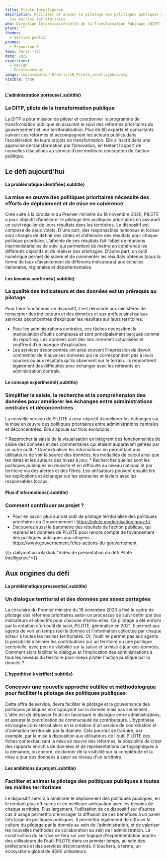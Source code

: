 ```yaml
---
title: Pilote Intelligence
description: Faciliter et animer le pilotage des politiques publiques à toutes
  les mailles territoriales
who: Direction Interministérielle de la Transformation Publique (DITP)
place: ""
themes:
  - Service public
promos:
  - Promotion 6
town: Paris (75)
date: 2022
expertises:
  - Design
  - Développement
image: img/promotion-6/defis/10_Pilote_intelligence.svg
visible: true
---
```

#### L'administration porteuse{.subtitle}

### La DITP, pilote de la transformation publique

La DITP a pour mission de piloter et coordonner le programme de transformation publique en assurant le suivi des réformes prioritaires du gouvernement et leur territorialisation. Plus de 80 experts et consultants suivent ces réformes et accompagnent les acteurs publics dans l’accélération de leurs projets de transformation. Elle s’inscrit dans une approche de transformation par l’innovation, en testant l’apport de nouvelles disciplines au service d’une meilleure conception de l’action publique.

## Le défi aujourd’hui

#### La problématique identifiée{.subtitle}

### La mise en œuvre des politiques prioritaires nécessite des efforts de déploiement et de mise en cohérence

Créé suite à la circulaire du Premier ministre du 18 novembre 2020, PILOTE a pour objectif d’améliorer le pilotage des politiques prioritaires en assurant un suivi régulier de leurs résultats dans les territoires. Le dispositif est composé de deux volets. 
D'une part, des responsables nationaux et locaux sont chargés de définir des cibles et d’atteindre des résultats pour chaque politique prioritaire. L’atteinte de ces résultats fait l’objet de réunions interministérielles de suivi qui permettent de mettre en cohérence les différents objectifs et de réaliser des arbitrages. 
D'autre part, un outil numérique permet de suivre et de commenter les résultats obtenus (sous la forme de taux d’avancement de différents indicateurs) aux échelles nationales, régionales et départementales.

#### Les besoins confirmés{.subtitle}

### La qualité des indicateurs et des données est un prérequis au pilotage

Pour faire fonctionner ce dispositif, il est demandé aux ministères de renseigner des indicateurs et des données et aux préfets ainsi qu’aux services déconcentrés d’expliquer les résultats sur leurs territoires. 

* Pour les administrations centrales, ces tâches nécessitent la manipulation d’outils complexes et sont principalement perçues comme du reporting. Les données sont dès lors rarement actualisées et souffrent d’un manque d’explication. 
* Les services déconcentrés ont ainsi souvent l’impression de devoir commenter de mauvaises données qui ne correspondent pas à leurs sources ou aux résultats qu’ils observent sur le terrain. Ils rencontrent également des difficultés pour échanger avec les référents en administration centrale.

#### Le concept expérimenté{.subtitle}

### Simplifier la saisie, la recherche et la compréhension des données pour améliorer les échanges entre administrations centrales et déconcentrées

La nouvelle version de PILOTE a pour objectif d’améliorer les échanges sur la mise en œuvre des politiques prioritaires entre administrations centrales et déconcentrées. Elle s’appuie sur trois évolutions : 

﻿* Rapprocher la saisie de la visualisation en intégrant des fonctionnalités de saisie des données et des commentaires qui étaient auparavant gérées par un autre outil.
﻿* Contextualiser les informations en permettant aux utilisateurs de voir la source des données, les modalités de calcul ainsi que les dates et les auteurs des mises à jour. 
*﻿ Rechercher quelles sont les politiques publiques en réussite et en difficulté au niveau national et par territoire via des alertes et des filtres. Les utilisateurs peuvent ensuite lire les explications et échanger sur les obstacles et leviers avec les responsables locaux.

#### Plus d'informations{.subtitle}

### Comment contribuer au projet ?

* Pour en savoir plus sur cet outil de pilotage territorialisé des politiques prioritaires du Gouvernement : https://pilote.modernisation.gouv.fr/
* Découvrez aussi le baromètre des résultats de l’action publique, qui reprend les données de PILOTE pour rendre compte de l’avancement des politiques publiques aux citoyens : https://www.gouvernement.fr/les-actions-du-gouvernement 

{{< dailymotion x8akknk "Vidéo de présentation du défi Pilote Intelligence">}}

## Aux origines du défi

#### La problématique pressentie{.subtitle}

### Un dialogue territorial et des données pas assez partagées

La circulaire du Premier ministre du 18 novembre 2020 a fixé le cadre de pilotage des réformes prioritaires selon un processus de suivi défini par des indicateurs et objectifs pour chacune d’entre-elles. Ce pilotage a été enrichi par la création d'un outil de suivi, PILOTE, généralisé en 2021. Il permet aux agents de voir en temps réel la donnée et l’information collectée par chaque acteur à toutes les mailles territoriales.
Or, l’outil ne permet pas aux agents la possibilité d’animer les contributions sur un territoire ou une politique sectorielle, avec peu de visibilité sur la saisie et la mise à jour des données. Comment alors faciliter le dialogue et l'implication des administrations à tous les niveaux du territoire pour mieux piloter l'action publique par la donnée ?

#### L'hypothèse à vérifier{.subtitle}

### Concevoir une nouvelle approche outillée et méthodologique pour faciliter le pilotage des politiques publiques

Cette offre de service, devra faciliter le pilotage et la gouvernance des politiques publiques en s’appuyant sur la donnée mais pas seulement. L’idée est de dépasser l’outil en favorisant le dialogue entre administrations, et assurer la coordination de communauté de contributeurs.
L’hypothèse envisagée consisterait alors en la création d'un service de coordination et d'animation territoriale par la donnée. Cela pourrait se traduire, par exemple, par la mise à disposition aux utilisateurs de l'outil PILOTE des fiches contextualisant la mise en œuvre des réformes, la possibilité de créer des rapports enrichis de données et de représentations cartographiques à la demande, ou encore, de donner de la visibilité sur la complétude et la mise à jour des données à saisir au niveau d'un territoire.

#### Les ambitions du projet{.subtitle}

### Faciliter et animer le pilotage des politiques publiques à toutes les mailles territoriales

Le dispositif servira à améliorer le déploiement des politiques publiques, en le rendant plus efficaces et en meilleure adéquation avec les besoins de chaque territoire. Plus largement, l'utilisation de ce dispositif sur d'autres cas d'usage permettra d'envisager la diffusion de ces bénéfices à un panel très large de politiques publiques.
Il permettra également de diffuser la culture du pilotage par la donnée au sein de l'administration, et de valoriser les nouvelles méthodes de collaboration au sein de l'administration. 
La construction du service se fera sur une logique d'expérimentation auprès des utilisateurs de l’outil PILOTE dans un premier temps, au sein des préfectures et des services déconcentrés. Il touchera, à terme, un écosystème global de 4500 utilisateurs.
